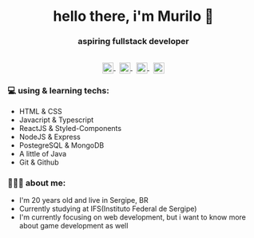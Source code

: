 <h1 align="center"> hello there, i'm Murilo 👋 </h1>
<h3 align="center"> aspiring fullstack developer </h3>

<p align="center"><br/>
    <a href="https://open.spotify.com/user/22cpeuchmgltmldtoz3vb4cba">
      <img align="center" alt="Murilo's spotify" width="22px" src="https://cdn.jsdelivr.net/npm/simple-icons@v3/icons/spotify.svg" />
    </a> 
    &nbsp;
    <a href="https://github.com/sambuite">
      <img align="center" alt="Murilo's Github" width="22px" src="https://cdn.jsdelivr.net/npm/simple-icons@v3/icons/github.svg" />
    </a>
    &nbsp;
    <a href="https://www.instagram.com/sambuite_/">
      <img align="center" alt="Murilo's Instagram" width="22px" src="https://cdn.jsdelivr.net/npm/simple-icons@v3/icons/instagram.svg" />
    </a>
     &nbsp;
    <a href="mailto:murilosambuite@gmail.com">
      <img align="center" alt="Murilo's Email" width="22px" src="https://cdn.jsdelivr.net/npm/simple-icons@v3/icons/gmail.svg" />
    </a>
  </p>

### 💻 using & learning techs:

- HTML & CSS
- Javacript & Typescript
- ReactJS & Styled-Components
- NodeJS & Express
- PostegreSQL & MongoDB
- A little of Java
- Git & Github

### 👨🏻‍💻 about me:

- I'm 20 years old and live in Sergipe, BR
- Currently studying at IFS(Instituto Federal de Sergipe)
- I'm currently focusing on web development, but i want to know more about game development as well
